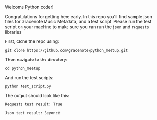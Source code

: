 Welcome Python coder! 

Congratulations for getting here early. In this repo you'll find sample json files for Gracenote Music Metadata, and a test script.  Please run the test script on your machine to make sure you can run the `json` and `requests` libraries.

First, clone the repo using:

`git clone https://github.com/gracenote/python_meetup.git`

Then navigate to the directory:

`cd python_meetup`

And run the test scripts:

`python test_script.py`

The output should look like this:

`Requests test result: True`

`Json test result: Beyoncé`
